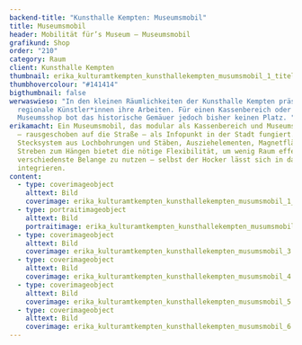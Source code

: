 ```yaml
---
backend-title: "Kunsthalle Kempten: Museumsmobil"
title: Museumsmobil
header: Mobilität für’s Museum – Museumsmobil
grafikund: Shop
order: "210"
category: Raum
client: Kunsthalle Kempten
thumbnail: erika_kulturamtkempten_kunsthallekempten_musumsmobil_1_titel.jpg
thumbhovercolour: "#141414"
bigthumbnail: false
werwaswieso: "In den kleinen Räumlichkeiten der Kunsthalle Kempten präsentieren
  regionale Künstler*innen ihre Arbeiten. Für einen Kassenbereich oder
  Museumsshop bot das historische Gemäuer jedoch bisher keinen Platz. "
erikamacht: Ein Museumsmobil, das modular als Kassenbereich und Museumsshop oder
  – rausgeschoben auf die Straße – als Infopunkt in der Stadt fungiert. Das
  Stecksystem aus Lochbohrungen und Stäben, Ausziehelementen, Magnetflächen und
  Streben zum Hängen bietet die nötige Flexibilität, um wenig Raum effektiv für
  verschiedenste Belange zu nutzen – selbst der Hocker lässt sich in das Mobil
  integrieren.
content:
  - type: coverimageobject
    alttext: Bild
    coverimage: erika_kulturamtkempten_kunsthallekempten_musumsmobil_1_titel.jpg
  - type: portraitimageobject
    alttext: Bild
    portraitimage: erika_kulturamtkempten_kunsthallekempten_musumsmobil_2.jpg
  - type: coverimageobject
    alttext: Bild
    coverimage: erika_kulturamtkempten_kunsthallekempten_musumsmobil_3.jpg
  - type: coverimageobject
    alttext: Bild
    coverimage: erika_kulturamtkempten_kunsthallekempten_musumsmobil_4.gif
  - type: coverimageobject
    alttext: Bild
    coverimage: erika_kulturamtkempten_kunsthallekempten_musumsmobil_5.jpg
  - type: coverimageobject
    alttext: Bild
    coverimage: erika_kulturamtkempten_kunsthallekempten_musumsmobil_6.jpg
---
```


